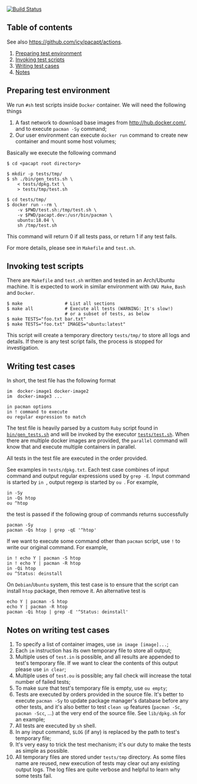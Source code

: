 [![Build Status](https://github.com/icy/pacapt/actions/workflows/ci.yaml/badge.svg)](https://github.com/icy/pacapt/actions)

## Table of contents

See also https://github.com/icy/pacapt/actions.

1. [Preparing test environment](#preparing-test-environment)
1. [Invoking test scripts](#invoking-test-scripts)
1. [Writing test cases](#writing-test-cases)
1. [Notes](#notes-on-writing-test-cases)

## Preparing test environment

We run `#sh` test scripts inside `Docker` container. We will need
the following things

1. A fast network to download base images from http://hub.docker.com/,
   and to execute `pacman -Sy` command;
1. Our user environment can execute `docker run` command to create
   new container and mount some host volumes;

Basically we execute the following command

    $ cd <pacapt root directory>

    $ mkdir -p tests/tmp/
    $ sh ./bin/gen_tests.sh \
        < tests/dpkg.txt \
        > tests/tmp/test.sh

    $ cd tests/tmp/
    $ docker run --rm \
        -v $PWD/test.sh:/tmp/test.sh \
        -v $PWD/pacapt.dev:/usr/bin/pacman \
        ubuntu:18.04 \
        sh /tmp/test.sh

This command will return 0 if all tests pass, or return 1 if any test fails.

For more details, please see in `Makefile` and `test.sh`.

## Invoking test scripts

There are `Makefile` and `test.sh` written and tested in an Arch/Ubuntu
machine. It is expected to work in similar environment with `GNU Make`,
`Bash` and `Docker`.

    $ make                # List all sections
    $ make all            # Execute all tests (WARNING: It's slow!)
                          # or a subset of tests, as below
    $ make TESTS="foo.txt bar.txt"
    $ make TESTS="foo.txt" IMAGES="ubuntu:latest"

This script will create a temporary directory `tests/tmp/` to store
all logs and details. If there is any test script fails, the process
is stopped for investigation.

## Writing test cases

In short, the test file has the following format

```
im  docker-image1 docker-image2
im  docker-image3 ...

in pacman options
in ! command to execute
ou regular expression to match
```

The test file is heavily parsed by a custom `Ruby` script found in
[`bin/gen_tests.sh`](bin/gen_tests.sh) and will be invoked
by the executor [`tests/test.sh`](tests/test.sh). When there are
multiple docker images are provided, the `parallel` command will know
that and execute multiple containers in parallel.

All tests in the test file are executed in the order provided.

See examples in `tests/dpkg.txt`. Each test case combines of input command
and output regular expressions used by `grep -E`. Input command is started
by `in `, output regexp is started by `ou `. For example,

    in -Sy
    in -Qs htop
    ou ^htop

the test is passed if the following group of commands returns successfully

    pacman -Sy
    pacman -Qs htop | grep -qE '^htop'

If we want to execute some command other than `pacman` script, use `!`
to write our original command. For example,

    in ! echo Y | pacman -S htop
    in ! echo Y | pacman -R htop
    in -Qi htop
    ou ^Status: deinstall

On `Debian`/`Ubuntu` system, this test case is to ensure that the script
can install `htop` package, then remove it. An alternative test is

    echo Y | pacman -S htop
    echo Y | pacman -R htop
    pacman -Qi htop | grep -E '^Status: deinstall'

## Notes on writing test cases

1. To specify a list of container images, use `im image [image]...`;
1. Each `im` instruction has its own temporary file to store all output;
1. Multiple uses of `test.in` is possible, and all results are appended
   to test's temporary file. If we want to clear the contents of this output
   please use `in clear`;
1. Multiple uses of `test.ou` is possible; any fail check will increase
   the total number of failed tests;
1. To make sure that test's temporary file is empty, use `ou empty`;
1. Tests are executed by orders provided in the source file. It's better
   to execute `pacman -Sy` to update package manager's database before
   any other tests, and it's also better to test `clean up` features
   (`pacman -Sc`, `pacman -Scc`, ...) at the very end of the source file.
   See `lib/dpkg.sh` for an example;
1. All tests are executed by `sh` shell.
1. In any input command, `$LOG` (if any) is replaced by the path to
   test's temporary file;
1. It's very easy to trick the test mechanism; it's our duty to make
   the tests as simple as possible.
1. All temporary files are stored under `tests/tmp` directory. As some files
   name are reused, new execution of tests may clear out any existing output logs.
   The log files are quite verbose and helpful to learn why some tests fail.
